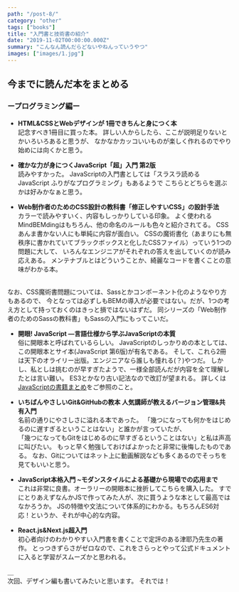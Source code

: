 ```yaml
---
path: "/post-8/"
category: "other"
tags: ["books"]
title: "入門書と技術書の紹介"
date: "2019-11-02T00:00:00.000Z"
summary: "こんなん読んだらどないやねんっていうやつ"
images: ["images/1.jpg"]
---
```


## 今までに読んだ本をまとめる

### ープログラミング編ー

- __HTML&CSSとWebデザインが 1冊できちんと身につく本__  
記念すべき1冊目に買った本。
詳しい人からしたら、ここが説明足りないとかいろいろあると思うが、
なかなかカッコいいものが楽しく作れるのでやり始めには向くかと思う。

- __確かな力が身につくJavaScript「超」入門 第2版__  
読みやすかった。
JavaScriptの入門書としては「スラスラ読める JavaScript ふりがなプログラミング」もあるようで
こちらとどちらを選ぶかは好みかなぁと思う。

- __Web制作者のためのCSS設計の教科書「修正しやすいCSS」の設計手法__  
カラーで読みやすいく、内容もしっかりしている印象。
よく使われるMindBEMdingはもちろん、他の命名のルールも色々と紹介されてる。
CSSあんま書かない人にも単純に内容が面白い。
CSSの魔術書化（あまりにも無秩序に書かれていてブラックボックスと化したCSSファイル）っていう1つの問題に大して、
いろんなエンジニアがそれぞれの答えを出していくのが読み応えある。
メンテナブルとはどういうことか、綺麗なコードを書くことの意味がわかる本。
<br/>
なお、CSS魔術書問題については、Sassとかコンポーネント化のようなやり方もあるので、
今となっては必ずしもBEMの導入が必要ではない。だが、1つの考え方として持っておくのはきっと損ではないはずだ。
同シリーズの「Web制作者のためのSassの教科書」もSassの入門にもってこいだ。

- __開眼! JavaScript ―言語仕様から学ぶJavaScriptの本質__  
俗に開眼本と呼ばれているらしい。
JavaScriptのしっかりめの本としては、この開眼本とサイ本(JavaScript 第6版)が有名である。
そして、これら2冊は天下のオライリー出版。エンジニアなら誰しも憧れる(？)やつだ。
しかし、私としは挑むのが早すぎたようで、一様全部読んだが内容を全て理解したとは言い難い。
ES3とかなり古い記法なので改訂が望まれる。
詳しくは[JavaScriptの書籍まとめ](https://gist.github.com/azu/027859e08e284cb8dfe7)をご参照のこと。

- __いちばんやさしいGit&GitHubの教本 人気講師が教えるバージョン管理&共有入門__  
名前の通りにやさしさに溢れる本であった。
「幾つになっても何かをはじめるのに遅すぎるということはない」と誰かが言っていたが、  
「幾つになってもGitをはじめるのに早すぎるということはない」と私は声高に叫びたい。
もっと早く勉強しておけばよかったと非常に後悔したものである。
なお、Gitについてはネット上に動画解説なども多くあるのでそっちを見てもいいと思う。

- __JavaScript本格入門 ~モダンスタイルによる基礎から現場での応用まで__  
これは非常に良書。オーラリーの開眼本に挫折してこちらを購入した。
すでにとりあえずなんかJSで作ってみた人が、次に買うような本として最高ではなかろうか。
JSの特徴や文法について体系的にわかる。もちろんES6対応！というか、それが中心的な内容。

- __React.js&Next.js超入門__  
初心者向けのわかりやすい入門書を書くことで定評のある津耶乃先生の著作。
とっつきずらさがゼロなので、これをさらっとやって公式ドキュメントに入ると学習がスムーズかと思われる。

＿  
次回、デザイン編も書いてみたいと思います。
それでは！
